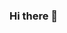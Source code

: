 ### Hi there 👋

<!--
**savadmv/savadmv** is a ✨ _special_ ✨ repository because its `README.md` (this file) appears on your GitHub profile.

Here are some ideas to get you started:

- 🔭 I’m currently working on Flutter
- 🌱 I’m currently learning Flutter animations
- 👯 I’m looking to collaborate on LinkedIn
- 🤔 I’m looking for help with IoT
- 💬 Ask me about ...
- 📫 How to reach me: https://www.linkedin.com/in/savadmv333/
- 😄 Pronouns: ...
- ⚡ Fun fact: Oh It's not funny anymore 
-->
